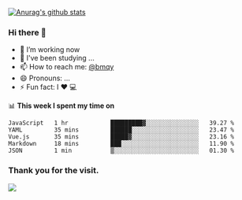 [![Anurag's github stats](https://github-readme-stats.vercel.app/api?username=bmqy)](https://github.com/anuraghazra/github-readme-stats)
### Hi there 👋
- 🔭 I’m working now
- 🌱 I've been studying ...
- 📫 How to reach me: [@bmqy](https://t.me/bmqytg)
- 😄 Pronouns: ...
- ⚡ Fun fact:  I ❤️ 💻

📊 **This week I spent my time on**
<!--START_SECTION:waka-->
```text
JavaScript   1 hr            █████████▓░░░░░░░░░░░░░░░   39.27 % 
YAML         35 mins         ██████░░░░░░░░░░░░░░░░░░░   23.47 % 
Vue.js       35 mins         █████▓░░░░░░░░░░░░░░░░░░░   23.16 % 
Markdown     18 mins         ███░░░░░░░░░░░░░░░░░░░░░░   11.90 % 
JSON         1 min           ▒░░░░░░░░░░░░░░░░░░░░░░░░   01.30 % 
```
<!--END_SECTION:waka-->

### Thank you for the visit.
![](http://profile-counter.glitch.me/bmqy/count.svg)
